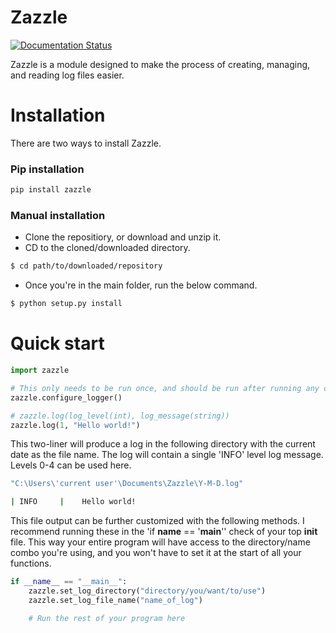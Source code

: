 # Zazzle

[![Documentation Status](https://readthedocs.org/projects/zazzle/badge/?version=latest)](https://zazzle.readthedocs.io/en/latest/?badge=latest)

Zazzle is a module designed to make the process of creating, managing, and reading log files easier. 

# Installation

There are two ways to install Zazzle.

### Pip installation

```bash
pip install zazzle
```

### Manual installation

- Clone the repositiory, or download and unzip it.
- CD to the cloned/downloaded directory.
```bash
$ cd path/to/downloaded/repository
```

- Once you're in the main folder, run the below command.
```bash
$ python setup.py install
```

# Quick start
```python
import zazzle

# This only needs to be run once, and should be run after running any configuration methods you need.
zazzle.configure_logger()

# zazzle.log(log_level(int), log_message(string))
zazzle.log(1, "Hello world!")
```

This two-liner will produce a log in the following directory with the current date as the file name. The log will contain a single 'INFO' level log message. Levels 0-4 can be used here.

```bash
"C:\Users\'current user'\Documents\Zazzle\Y-M-D.log"
```

```bash
| INFO     |    Hello world!
```

This file output can be further customized with the following methods. I recommend running these in the 'if __name__ == '__main__'' check of your top __init__ file. This way your entire program will have access to the directory/name combo you're using, and you won't have to set it at the start of all your functions.

```python
if __name__ == "__main__":
    zazzle.set_log_directory("directory/you/want/to/use")
    zazzle.set_log_file_name("name_of_log")

    # Run the rest of your program here
```